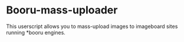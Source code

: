 # Booru-mass-uploader
This userscript allows you to mass-upload images to imageboard sites running *booru engines.
